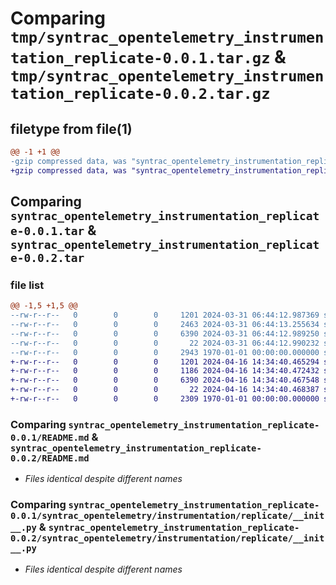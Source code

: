 # Comparing `tmp/syntrac_opentelemetry_instrumentation_replicate-0.0.1.tar.gz` & `tmp/syntrac_opentelemetry_instrumentation_replicate-0.0.2.tar.gz`

## filetype from file(1)

```diff
@@ -1 +1 @@
-gzip compressed data, was "syntrac_opentelemetry_instrumentation_replicate-0.0.1.tar", max compression
+gzip compressed data, was "syntrac_opentelemetry_instrumentation_replicate-0.0.2.tar", max compression
```

## Comparing `syntrac_opentelemetry_instrumentation_replicate-0.0.1.tar` & `syntrac_opentelemetry_instrumentation_replicate-0.0.2.tar`

### file list

```diff
@@ -1,5 +1,5 @@
--rw-r--r--   0        0        0     1201 2024-03-31 06:44:12.987369 syntrac_opentelemetry_instrumentation_replicate-0.0.1/README.md
--rw-r--r--   0        0        0     2463 2024-03-31 06:44:13.255634 syntrac_opentelemetry_instrumentation_replicate-0.0.1/pyproject.toml
--rw-r--r--   0        0        0     6390 2024-03-31 06:44:12.989250 syntrac_opentelemetry_instrumentation_replicate-0.0.1/syntrac_opentelemetry/instrumentation/replicate/__init__.py
--rw-r--r--   0        0        0       22 2024-03-31 06:44:12.990232 syntrac_opentelemetry_instrumentation_replicate-0.0.1/syntrac_opentelemetry/instrumentation/replicate/version.py
--rw-r--r--   0        0        0     2943 1970-01-01 00:00:00.000000 syntrac_opentelemetry_instrumentation_replicate-0.0.1/PKG-INFO
+-rw-r--r--   0        0        0     1201 2024-04-16 14:34:40.465294 syntrac_opentelemetry_instrumentation_replicate-0.0.2/README.md
+-rw-r--r--   0        0        0     1186 2024-04-16 14:34:40.472432 syntrac_opentelemetry_instrumentation_replicate-0.0.2/pyproject.toml
+-rw-r--r--   0        0        0     6390 2024-04-16 14:34:40.467548 syntrac_opentelemetry_instrumentation_replicate-0.0.2/syntrac_opentelemetry/instrumentation/replicate/__init__.py
+-rw-r--r--   0        0        0       22 2024-04-16 14:34:40.468387 syntrac_opentelemetry_instrumentation_replicate-0.0.2/syntrac_opentelemetry/instrumentation/replicate/version.py
+-rw-r--r--   0        0        0     2309 1970-01-01 00:00:00.000000 syntrac_opentelemetry_instrumentation_replicate-0.0.2/PKG-INFO
```

### Comparing `syntrac_opentelemetry_instrumentation_replicate-0.0.1/README.md` & `syntrac_opentelemetry_instrumentation_replicate-0.0.2/README.md`

 * *Files identical despite different names*

### Comparing `syntrac_opentelemetry_instrumentation_replicate-0.0.1/syntrac_opentelemetry/instrumentation/replicate/__init__.py` & `syntrac_opentelemetry_instrumentation_replicate-0.0.2/syntrac_opentelemetry/instrumentation/replicate/__init__.py`

 * *Files identical despite different names*

